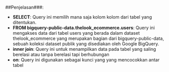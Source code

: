 ##Penjelasan###: 

- **SELECT**: Query ini memilih mana saja kolom kolom dari tabel yang ditentukan. 
- **FROM bigquery-public-data.thelook_ecommerce.users**: Query ini mengakses data dari tabel users yang berada dalam dataset thelook_ecommerce yang merupakan bagian dari bigquery-public-data, sebuah koleksi dataset publik yang disediakan oleh Google BigQuery. 
- **inner join**: Query ini untuk menampilkan data pada tabel yang saling berelasi atau tanpa berelasi tapi berhubungan
- **on**: Query ini digunakan sebagai kunci yang yang mencocokkan antar tabel
